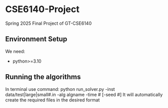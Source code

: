 # CSE6140-Project
Spring 2025 Final Project of GT-CSE6140

## Environment Setup

We need:
- python>=3.10

## Running the algorithms
In terminal use command: 
python run_solver.py -inst data/test|large|small#.in -alg algname -time # [-seed #]
It will automatically create the required files in the desired format